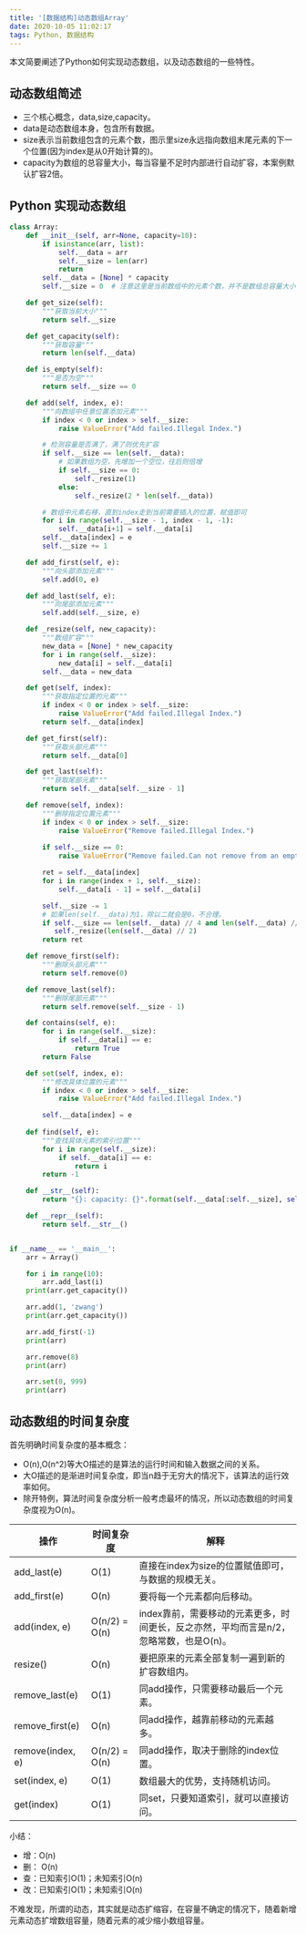 ```yaml
---
title: '[数据结构]动态数组Array'
date: 2020-10-05 11:02:17
tags: Python, 数据结构
---
```


本文简要阐述了Python如何实现动态数组，以及动态数组的一些特性。
<!-- more -->

## 动态数组简述

* 三个核心概念，data,size,capacity。
* data是动态数组本身，包含所有数据。
* size表示当前数组包含的元素个数，图示里size永远指向数组末尾元素的下一个位置(因为index是从0开始计算的)。
* capacity为数组的总容量大小，每当容量不足时内部进行自动扩容，本案例默认扩容2倍。

## Python 实现动态数组

```python
class Array:
    def __init__(self, arr=None, capacity=10):
        if isinstance(arr, list):
            self.__data = arr
            self.__size = len(arr)
            return
        self.__data = [None] * capacity
        self.__size = 0  # 注意这里是当前数组中的元素个数，并不是数组总容量大小

    def get_size(self):
        """获取当前大小"""
        return self.__size

    def get_capacity(self):
        """获取容量"""
        return len(self.__data)

    def is_empty(self):
        """是否为空"""
        return self.__size == 0

    def add(self, index, e):
        """向数组中任意位置添加元素"""
        if index < 0 or index > self.__size:
            raise ValueError("Add failed.Illegal Index.")

        # 检测容量是否满了，满了则优先扩容
        if self.__size == len(self.__data):
            # 如果数组为空，先增加一个空位，往后则倍增
            if self.__size == 0:
                self._resize(1)
            else:
                self._resize(2 * len(self.__data))

        # 数组中元素右移，直到index走到当前需要插入的位置，赋值即可
        for i in range(self.__size - 1, index - 1, -1):
            self.__data[i+1] = self.__data[i]
        self.__data[index] = e
        self.__size += 1

    def add_first(self, e):
        """向头部添加元素"""
        self.add(0, e)

    def add_last(self, e):
        """向尾部添加元素"""
        self.add(self.__size, e)

    def _resize(self, new_capacity):
        """数组扩容"""
        new_data = [None] * new_capacity
        for i in range(self.__size):
            new_data[i] = self.__data[i]
        self.__data = new_data

    def get(self, index):
        """获取指定位置的元素"""
        if index < 0 or index > self.__size:
            raise ValueError("Add failed.Illegal Index.")
        return self.__data[index]

    def get_first(self):
        """获取头部元素"""
        return self.__data[0]

    def get_last(self):
        """获取尾部元素"""
        return self.__data[self.__size - 1]

    def remove(self, index):
        """删除指定位置元素"""
        if index < 0 or index > self.__size:
            raise ValueError("Remove failed.Illegal Index.")
        
        if self.__size == 0:
            raise ValueError("Remove failed.Can not remove from an empty list.")

        ret = self.__data[index]
        for i in range(index + 1, self.__size):
            self.__data[i - 1] = self.__data[i]

        self.__size -= 1
        # 如果len(self.__data)为1，除以二就会是0，不合理。
        if self.__size == len(self.__data) // 4 and len(self.__data) // 2 != 0:
           self._resize(len(self.__data) // 2)
        return ret

    def remove_first(self):
        """删除头部元素"""
        return self.remove(0)

    def remove_last(self):
        """删除尾部元素"""
        return self.remove(self.__size - 1)

    def contains(self, e):
        for i in range(self.__size):
            if self.__data[i] == e:
                return True
        return False

    def set(self, index, e):
        """修改具体位置的元素"""
        if index < 0 or index > self.__size:
            raise ValueError("Add failed.Illegal Index.")

        self.__data[index] = e
    
    def find(self, e):
        """查找具体元素的索引位置"""
        for i in range(self.__size):
            if self.__data[i] == e:
                return i
        return -1

    def __str__(self):
        return "{}: capacity: {}".format(self.__data[:self.__size], self.get_capacity())

    def __repr__(self):
        return self.__str__()


if __name__ == '__main__':
    arr = Array()

    for i in range(10):
        arr.add_last(i)
    print(arr.get_capacity())

    arr.add(1, 'zwang')
    print(arr.get_capacity())

    arr.add_first(-1)
    print(arr)

    arr.remove(8)
    print(arr)

    arr.set(0, 999)
    print(arr)


```

## 动态数组的时间复杂度

首先明确时间复杂度的基本概念：

* O(n),O(n^2)等大O描述的是算法的运行时间和输入数据之间的关系。
* 大O描述的是渐进时间复杂度，即当n趋于无穷大的情况下，该算法的运行效率如何。
* 除开特例，算法时间复杂度分析一般考虑最坏的情况，所以动态数组的时间复杂度视为O(n)。

| 操作             | 时间复杂度    | 解释                                                         |
| ---------------- | ------------- | ------------------------------------------------------------ |
| add_last(e)      | O(1)          | 直接在index为size的位置赋值即可，与数据的规模无关。          |
| add_first(e)     | O(n)          | 要将每一个元素都向后移动。                                   |
| add(index, e)    | O(n/2) = O(n) | index靠前，需要移动的元素更多，时间更长，反之亦然，平均而言是n/2，忽略常数，也是O(n)。 |
| resize()         | O(n)          | 要把原来的元素全部复制一遍到新的扩容数组内。                 |
| remove_last(e)   | O(1)          | 同add操作，只需要移动最后一个元素。                          |
| remove_first(e)  | O(n)          | 同add操作，越靠前移动的元素越多。                            |
| remove(index, e) | O(n/2) = O(n) | 同add操作，取决于删除的index位置。                           |
| set(index, e)    | O(1)          | 数组最大的优势，支持随机访问。                               |
| get(index)       | O(1)          | 同set，只要知道索引，就可以直接访问。                        |

小结：

* 增：O(n)
* 删： O(n)
* 查：已知索引O(1)；未知索引O(n)
* 改：已知索引O(1)；未知索引O(n)

不难发现，所谓的动态，其实就是动态扩缩容，在容量不确定的情况下，随着新增元素动态扩增数组容量，随着元素的减少缩小数组容量。



